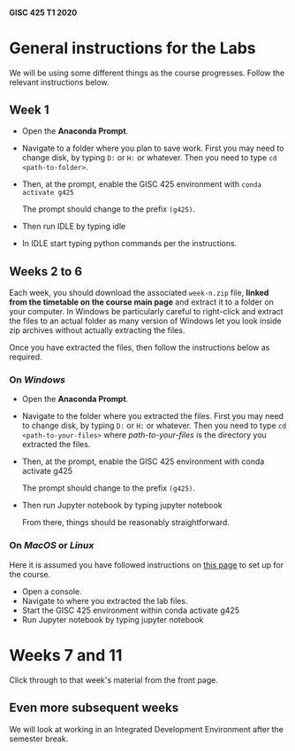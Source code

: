 #### GISC 425 T1 2020
# General instructions for the Labs
We will be using some different things as the course progresses. Follow the relevant instructions below.

## Week 1
+ Open the **Anaconda Prompt**.
+ Navigate to a folder where you plan to save work. First you may need to change disk, by typing `D:` or `H:` or whatever. Then you need to type `cd <path-to-folder>`.
+ Then, at the prompt, enable the GISC 425 environment with
      `conda activate g425`

  The prompt should change to the prefix `(g425)`.
+ Then run IDLE by typing
      idle

+ In IDLE start typing python commands per the instructions.

## Weeks 2 to 6
Each week, you should download the associated `week-n.zip` file, **linked from the timetable on the course main page** and extract it to a folder on your computer. In Windows be particularly careful to right-click and extract the files to an actual folder as many version of Windows let you look inside zip archives without actually extracting the files.

Once you have extracted the files, then follow the instructions below as required.

### On *Windows*
+ Open the **Anaconda Prompt**.
+ Navigate to the folder where you extracted the files. First you may need to change disk, by typing `D:` or `H:` or whatever. Then you need to type `cd <path-to-your-files>` where *path-to-your-files* is the directory you extracted the files.
+ Then, at the prompt, enable the GISC 425 environment with
      conda activate g425

  The prompt should change to the prefix `(g425)`.
+ Then run Jupyter notebook by typing
      jupyter notebook

  From there, things should be reasonably straightforward.

### On *MacOS* or *Linux*
Here it is assumed you have followed instructions on [this page](week-1/setting-up-the-gisc-425-environment.ipynb) to set up for the course.

+ Open a console.
+ Navigate to where you extracted the lab files.
+ Start the GISC 425 environment within
      conda activate g425
+ Run Jupyter notebook by typing
      jupyter notebook

# Weeks 7 and 11
Click through to that week's material from the front page.

## Even more subsequent weeks
We will look at working in an Integrated Development Environment after the semester break.
